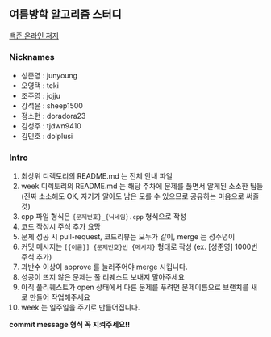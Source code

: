 ## 여름방학 알고리즘 스터디

[백준 온라인 저지](https://www.acmicpc.net/)

### Nicknames

- 성준영 : junyoung
- 오영택 : teki
- 조주영 : jojju
- 강석윤 : sheep1500
- 정소현 : doradora23
- 김성주 : tjdwn9410
- 김민호 : dolplusi

### Intro

1. 최상위 디렉토리의 README.md 는 전체 안내 파일
2. week 디렉토리의 README.md 는 해당 주차에 문제를 풀면서 알게된 소소한 팁들 (진짜 소소해도 OK, 자기가 알아도 남은 모를 수 있으므로 공유하는 마음으로 써줄 것)
3. cpp 파일 형식은 `{문제번호}_{닉네임}.cpp` 형식으로 작성
4. 코드 작성시 주석 추가 요망
5. 문제 성공 시 pull-request, 코드리뷰는 모두가 같이, merge 는 성주녕이
6. 커밋 메시지는 `[{이름}] {문제번호}번 {메시지}` 형태로 작성 (ex. \[성준영] 1000번 주석 추가)
7. 과반수 이상이 approve 를 눌러주어야 merge 시킵니다.
8. 성공이 뜨지 않은 문제는 풀 리퀘스트 보내지 말아주세요
9. 아직 풀리퀘스트가 open 상태에서 다른 문제를 푸려면 문제이름으로 브랜치를 새로 만들어 작업해주세요
10. week 는 일주일을 주기로 만들어집니다.

**commit message 형식 꼭 지켜주세요!!**